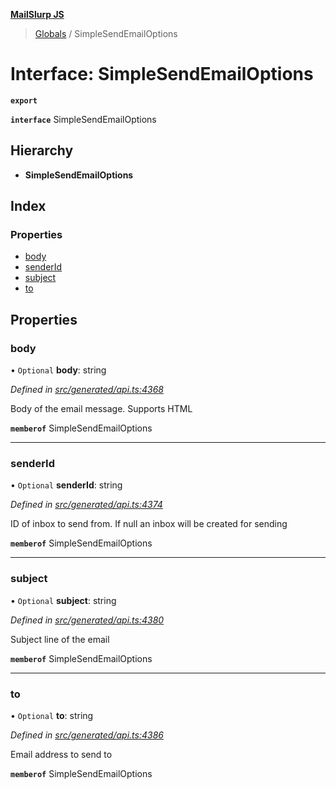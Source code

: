 **[MailSlurp JS](../README.md)**

> [Globals](../README.md) / SimpleSendEmailOptions

# Interface: SimpleSendEmailOptions

**`export`** 

**`interface`** SimpleSendEmailOptions

## Hierarchy

* **SimpleSendEmailOptions**

## Index

### Properties

* [body](simplesendemailoptions.md#body)
* [senderId](simplesendemailoptions.md#senderid)
* [subject](simplesendemailoptions.md#subject)
* [to](simplesendemailoptions.md#to)

## Properties

### body

• `Optional` **body**: string

*Defined in [src/generated/api.ts:4368](https://github.com/mailslurp/mailslurp-client/blob/85c640b/src/generated/api.ts#L4368)*

Body of the email message. Supports HTML

**`memberof`** SimpleSendEmailOptions

___

### senderId

• `Optional` **senderId**: string

*Defined in [src/generated/api.ts:4374](https://github.com/mailslurp/mailslurp-client/blob/85c640b/src/generated/api.ts#L4374)*

ID of inbox to send from. If null an inbox will be created for sending

**`memberof`** SimpleSendEmailOptions

___

### subject

• `Optional` **subject**: string

*Defined in [src/generated/api.ts:4380](https://github.com/mailslurp/mailslurp-client/blob/85c640b/src/generated/api.ts#L4380)*

Subject line of the email

**`memberof`** SimpleSendEmailOptions

___

### to

• `Optional` **to**: string

*Defined in [src/generated/api.ts:4386](https://github.com/mailslurp/mailslurp-client/blob/85c640b/src/generated/api.ts#L4386)*

Email address to send to

**`memberof`** SimpleSendEmailOptions
